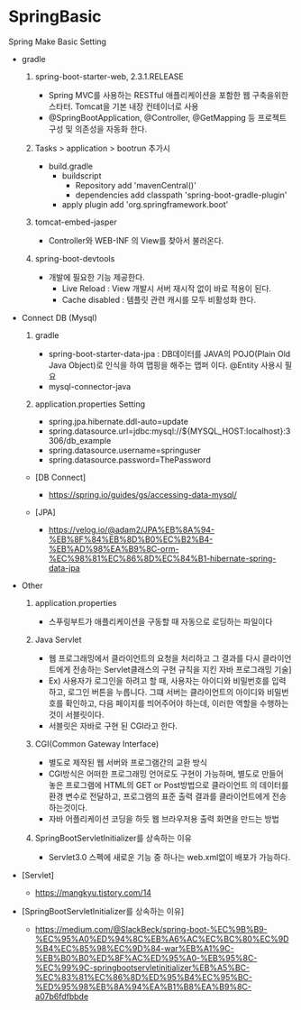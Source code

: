 # SpringBasic

Spring Make Basic Setting

* gradle
    1. spring-boot-starter-web, 2.3.1.RELEASE
        * Spring MVC를 사용하는 RESTful 애플리케이션을 포함한 웹 구축을위한 스타터. Tomcat을 기본 내장 컨테이너로 사용  
        * @SpringBootApplication, @Controller, @GetMapping 등 프로젝트 구성 및 의존성을 자동화 한다.

    2. Tasks > application > bootrun 추가시
        * build.gradle
            * buildscript
                * Repository add 'mavenCentral()'
                * dependencies add classpath 'spring-boot-gradle-plugin'
            * apply plugin add 'org.springframework.boot'

    3. tomcat-embed-jasper
        * Controller와 WEB-INF 의 View를 찾아서 불러온다.

    4. spring-boot-devtools
        * 개발에 필요한 기능 제공한다.
            * Live Reload : View 개발시 서버 재시작 없이 바로 적용이 된다.
            * Cache disabled : 템플릿 관련 캐시를 모두 비활성화 한다.
            
* Connect DB (Mysql)

    1. gradle 
        * spring-boot-starter-data-jpa : DB데이터를 JAVA의 POJO(Plain Old Java Object)로 인식을 하여 맵핑을 해주는 맵퍼 이다. @Entity 사용시 필요
        * mysql-connector-java 
        
    2. application.properties Setting
        * spring.jpa.hibernate.ddl-auto=update
        * spring.datasource.url=jdbc:mysql://${MYSQL_HOST:localhost}:3306/db_example
        * spring.datasource.username=springuser
        * spring.datasource.password=ThePassword
        
    * [DB Connect]
        * <https://spring.io/guides/gs/accessing-data-mysql/>
        
    * [JPA]
        * <https://velog.io/@adam2/JPA%EB%8A%94-%EB%8F%84%EB%8D%B0%EC%B2%B4-%EB%AD%98%EA%B9%8C-orm-%EC%98%81%EC%86%8D%EC%84%B1-hibernate-spring-data-jpa>

* Other
    1. application.properties
        * 스푸링부트가 애플리케이션을 구동할 때 자동으로 로딩하는 파일이다

    2. Java Servlet
        * 웹 프로그래밍에서 클라이언트의 요청을 처리하고 그 결과를 다시 클라이언트에게 전송하는  Servlet클래스의 구현 규칙을 지킨 자바 프로그래밍 기술]
        * Ex) 사용자가 로그인을 하려고 할 때, 사용자는 아이디와 비밀번호를 입력하고, 로그인 버튼을 누릅니다. 그떄 서버는 클라이언트의 아이디와 비밀번호를 확인하고, 다음 페이지를 띄어주어야 하는데, 이러한 역할을 수행하는 것이 서블릿이다.
        * 서블릿은 자바로 구현 된 CGI라고 한다.

    3. CGI(Common Gateway Interface)
        * 별도로 제작된 웹 서버와 프로그램간의 교환 방식
        * CGI방식은 어떠한 프로그래밍 언어로도 구현이 가능하며, 별도로 만들어 놓은 프로그램에 HTML의 GET or Post방법으로 클라이언트 의 데이터를 환경 변수로 전달하고, 프로그램의 표준 출력 결과를 클라이언트에게 전송하는것이다.
        * 자바 어플리케이션 코딩을 하듯 웹 브라우저용 출력 화면을 만드는 방법

    4. SpringBootServletInitializer를 상속하는 이유
        * Servlet3.0 스펙에 새로운 기능 중 하나는 web.xml없이 배포가 가능하다.

* [Servlet]
  * <https://mangkyu.tistory.com/14>

* [SpringBootServletInitializer를 상속하는 이유]
  * <https://medium.com/@SlackBeck/spring-boot-%EC%9B%B9-%EC%95%A0%ED%94%8C%EB%A6%AC%EC%BC%80%EC%9D%B4%EC%85%98%EC%9D%84-war%EB%A1%9C-%EB%B0%B0%ED%8F%AC%ED%95%A0-%EB%95%8C-%EC%99%9C-springbootservletinitializer%EB%A5%BC-%EC%83%81%EC%86%8D%ED%95%B4%EC%95%BC-%ED%95%98%EB%8A%94%EA%B1%B8%EA%B9%8C-a07b6fdfbbde>
